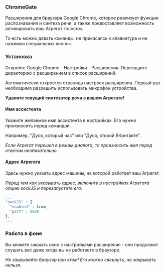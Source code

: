 ### ChromeGate
Расширения для браузера Google Chrome, которое реализует функции распознавания и синтеза речи, а также предоставляет возможность активировать ваш Агрегат голосом.

То есть можно давать команды, не прикасаясь к клавиатуре и не нажимая специальных кнопок.

### Установка
Откройте Google Chrome - Настройки - Расширения. Перетащите директорию с расширением в список расширений.

Автоматически откроется страница настроек расширения. Первый раз необходимо разрешить использовать микрофон устройства.

**Удалите текущий синтезатор речи в вашем Агрегате!**

#### Имя ассистента
Укажите желаемое имя ассистента в настройках. Его нужно произносить перед командой.

Например, "Дуся, который час" или "Дуся, открой ВКонтакте".

_Если Агрегат перешел в режим диалога, то произносить имя перед ответом необязательно._

#### Адрес Агрегата
Здесь нужно указать адрес машины, на которой работает ваш Агрегат.

_Перед тем как указывать адрес, включите в настройках Агрегата опцию sockJS и перезапустите его:_

```javascript
...
"sockJS" : {
  "enabled" : true,
  "port" : 8888
},
...
```

### Работа в фоне
Вы можете закрыть окно с настройками расширения - оно продолжит слушать вас даже когда вы не работаете в браузере.

_Не закрывайте браузер при этом! Его можно свернуть, но закрывать нельзя._
